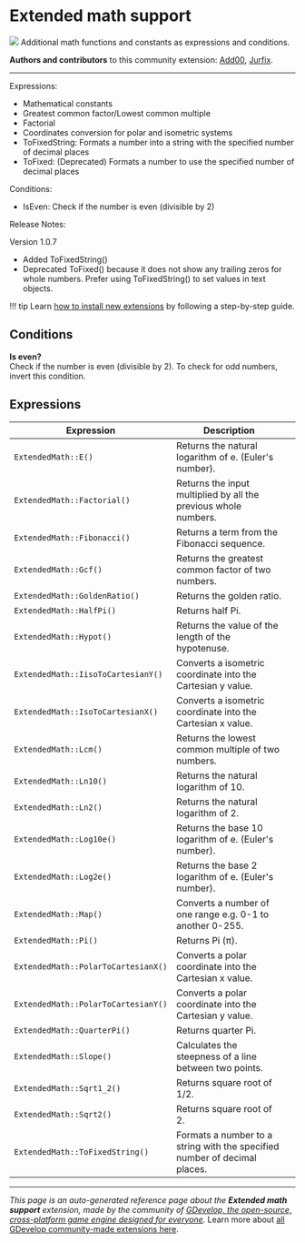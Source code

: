 # Extended math support

<img src="https://resources.gdevelop-app.com/assets/Icons/function-variant.svg" class="extension-icon"></img>
Additional math functions and constants as expressions and conditions.

**Authors and contributors** to this community extension: [Add00](https://gd.games/Add00), [Jurfix](https://gd.games/Jurfix).

---

Expressions:

 - Mathematical constants
 - Greatest common factor/Lowest common multiple
 - Factorial
 - Coordinates conversion for polar and isometric systems
 - ToFixedString: Formats a number into a string with the specified number of decimal places
 - ToFixed: (Deprecated) Formats a number to use the specified number of decimal places

Conditions:

- IsEven: Check if the number is even (divisible by 2)

Release Notes:

Version 1.0.7

- Added ToFixedString()
- Deprecated ToFixed() because it does not show any trailing zeros for whole numbers. Prefer using ToFixedString() to set values in text objects.


!!! tip
    Learn [how to install new extensions](/gdevelop5/extensions/search) by following a step-by-step guide.

## Conditions

**Is even?**  
Check if the number is even (divisible by 2).  To check for odd numbers, invert this condition.

## Expressions

| Expression | Description |  |
|-----|-----|-----|
| `ExtendedMath::E()` | Returns the natural logarithm of e. (Euler's number). ||
| `ExtendedMath::Factorial()` | Returns the input multiplied by all the previous whole numbers. ||
| `ExtendedMath::Fibonacci()` | Returns a term from the Fibonacci sequence. ||
| `ExtendedMath::Gcf()` | Returns the greatest common factor of two numbers. ||
| `ExtendedMath::GoldenRatio()` | Returns the golden ratio. ||
| `ExtendedMath::HalfPi()` | Returns half Pi. ||
| `ExtendedMath::Hypot()` | Returns the value of the length of the hypotenuse. ||
| `ExtendedMath::IisoToCartesianY()` | Converts a isometric coordinate into the Cartesian y value. ||
| `ExtendedMath::IsoToCartesianX()` | Converts a isometric coordinate into the Cartesian x value. ||
| `ExtendedMath::Lcm()` | Returns the lowest common multiple of two numbers. ||
| `ExtendedMath::Ln10()` | Returns the natural logarithm of 10. ||
| `ExtendedMath::Ln2()` | Returns the natural logarithm of 2. ||
| `ExtendedMath::Log10e()` | Returns the base 10 logarithm of e. (Euler's number). ||
| `ExtendedMath::Log2e()` | Returns the base 2 logarithm of e. (Euler's number). ||
| `ExtendedMath::Map()` | Converts a number of one range e.g. 0-1 to another 0-255. ||
| `ExtendedMath::Pi()` | Returns Pi (π). ||
| `ExtendedMath::PolarToCartesianX()` | Converts a polar coordinate into the Cartesian x value. ||
| `ExtendedMath::PolarToCartesianY()` | Converts a polar coordinate into the Cartesian y value. ||
| `ExtendedMath::QuarterPi()` | Returns quarter Pi. ||
| `ExtendedMath::Slope()` | Calculates the steepness of a line between two points. ||
| `ExtendedMath::Sqrt1_2()` | Returns square root of 1/2. ||
| `ExtendedMath::Sqrt2()` | Returns square root of 2. ||
| `ExtendedMath::ToFixedString()` | Formats a number to a string with the specified number of decimal places. ||

---

*This page is an auto-generated reference page about the **Extended math support** extension, made by the community of [GDevelop, the open-source, cross-platform game engine designed for everyone](https://gdevelop.io/).* Learn more about [all GDevelop community-made extensions here](/gdevelop5/extensions).